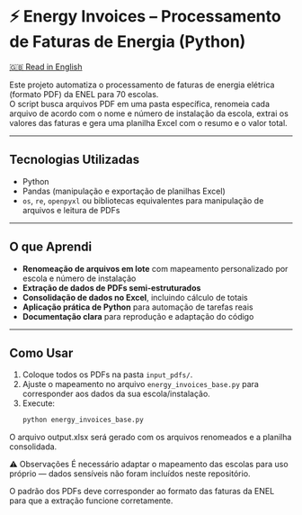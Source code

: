 # ⚡ Energy Invoices – Processamento de Faturas de Energia (Python)

[🇬🇧 Read in English](./README.md)

Este projeto automatiza o processamento de faturas de energia elétrica (formato PDF) da ENEL para 70 escolas.  
O script busca arquivos PDF em uma pasta específica, renomeia cada arquivo de acordo com o nome e número de instalação da escola, extrai os valores das faturas e gera uma planilha Excel com o resumo e o valor total.

---

## Tecnologias Utilizadas
- Python  
- Pandas (manipulação e exportação de planilhas Excel)  
- `os`, `re`, `openpyxl` ou bibliotecas equivalentes para manipulação de arquivos e leitura de PDFs  

---

## O que Aprendi
- **Renomeação de arquivos em lote** com mapeamento personalizado por escola e número de instalação  
- **Extração de dados de PDFs semi-estruturados**  
- **Consolidação de dados no Excel**, incluindo cálculo de totais  
- **Aplicação prática de Python** para automação de tarefas reais  
- **Documentação clara** para reprodução e adaptação do código  

---

## Como Usar
1. Coloque todos os PDFs na pasta `input_pdfs/`.
2. Ajuste o mapeamento no arquivo `energy_invoices_base.py` para corresponder aos dados da sua escola/instalação.
3. Execute:
   ```bash
   python energy_invoices_base.py
O arquivo output.xlsx será gerado com os arquivos renomeados e a planilha consolidada.

⚠️ Observações
É necessário adaptar o mapeamento das escolas para uso próprio — dados sensíveis não foram incluídos neste repositório.

O padrão dos PDFs deve corresponder ao formato das faturas da ENEL para que a extração funcione corretamente.
